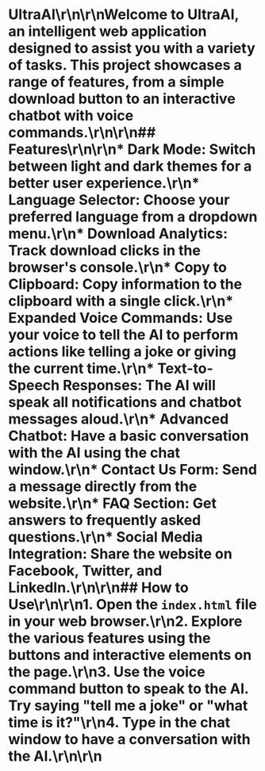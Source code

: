 # UltraAI\r\n\r\nWelcome to UltraAI, an intelligent web application designed to assist you with a variety of tasks. This project showcases a range of features, from a simple download button to an interactive chatbot with voice commands.\r\n\r\n## Features\r\n\r\n*   **Dark Mode**: Switch between light and dark themes for a better user experience.\r\n*   **Language Selector**: Choose your preferred language from a dropdown menu.\r\n*   **Download Analytics**: Track download clicks in the browser's console.\r\n*   **Copy to Clipboard**: Copy information to the clipboard with a single click.\r\n*   **Expanded Voice Commands**: Use your voice to tell the AI to perform actions like telling a joke or giving the current time.\r\n*   **Text-to-Speech Responses**: The AI will speak all notifications and chatbot messages aloud.\r\n*   **Advanced Chatbot**: Have a basic conversation with the AI using the chat window.\r\n*   **Contact Us Form**: Send a message directly from the website.\r\n*   **FAQ Section**: Get answers to frequently asked questions.\r\n*   **Social Media Integration**: Share the website on Facebook, Twitter, and LinkedIn.\r\n\r\n## How to Use\r\n\r\n1.  Open the `index.html` file in your web browser.\r\n2.  Explore the various features using the buttons and interactive elements on the page.\r\n3.  Use the voice command button to speak to the AI. Try saying \"tell me a joke\" or \"what time is it?\"\r\n4.  Type in the chat window to have a conversation with the AI.\r\n\r\n
